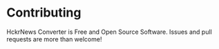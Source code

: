 # Contributing

HckrNews Converter is Free and Open Source Software. Issues and pull requests are more than welcome!
